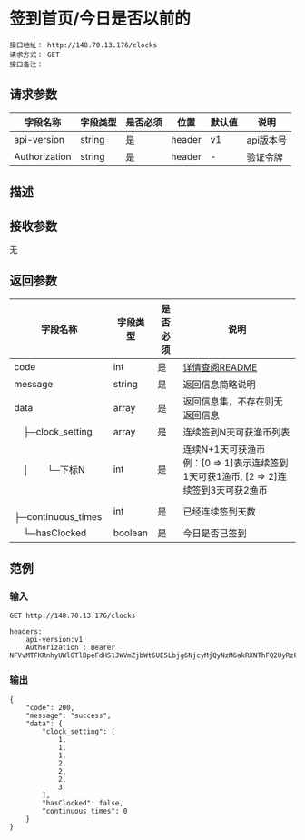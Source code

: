 # 签到首页/今日是否以前的
```
接口地址： http://148.70.13.176/clocks
请求方式： GET
接口备注：
```
## 请求参数

| 字段名称 | 字段类型 | 是否必须 | 位置 | 默认值 | 说明 |
|    -    |    -    |    -    |  -   |   -   |  -   |
| api-version | string | 是 | header | v1 | api版本号 |
| Authorization | string | 是 | header | - | 验证令牌 |

## 描述

## 接收参数

无

## 返回参数

| 字段名称 | 字段类型 | 是否必须 | 说明 |
|    -    |    -    |    -    |   -   |
| code | int | 是 | [详情查阅README](https://github.com/waitforu/docs/blob/master/README.md#%E9%83%A8%E5%88%86%E8%BF%94%E5%9B%9E%E4%BF%A1%E6%81%AFcode%E8%A1%A8) |
| message | string | 是 | 返回信息简略说明 |
| data | array | 是 | 返回信息集，不存在则无返回信息 |
|　├─clock_setting | array | 是 | 连续签到N天可获渔币列表 |
|　│　　└─下标N | int | 是 | 连续N+1天可获渔币<br/>例：[0 => 1]表示连续签到1天可获1渔币, [2 => 2]连续签到3天可获2渔币 |
|　├─continuous_times | int | 是 | 已经连续签到天数 |
|　└─hasClocked | boolean | 是 | 今日是否已签到 |

## 范例

### 输入
```
GET http://148.70.13.176/clocks

headers:
	api-version:v1
	Authorization : Bearer NFVvMTFKRnhyUWlOTlBpeFdHS1JWVmZjbWt6UE5Lbjg6NjcyMjQyNzM6akRXNThFQ2UyRzFyM1FSRlpxZDcwVTg0Njd6aU40b2M=
```
### 输出
```
{
    "code": 200,
    "message": "success",
    "data": {
        "clock_setting": [
            1,
            1,
            1,
            2,
            2,
            2,
            3
        ],
        "hasClocked": false,
        "continuous_times": 0
    }
}
```